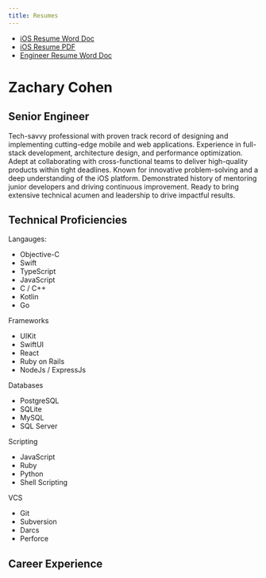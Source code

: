 ```yaml
---
title: Resumes
---
```


- [iOS Resume Word Doc](/resumes/Zachary+Cohen+Resume+Final.docx)
- [iOS Resume PDF](/resumes/Zachary+Cohen+Resume+Final.pdf)
- [Engineer Resume Word Doc](/resumes/Zachary+Cohen+Resume+Final+Engineer.docx)

# Zachary Cohen

## Senior Engineer

Tech-savvy professional with proven track record of designing and implementing cutting-edge mobile and web applications. Experience in full-stack development, architecture design, and performance optimization. Adept at collaborating with cross-functional teams to deliver high-quality products within tight deadlines. Known for innovative problem-solving and a deep understanding of the iOS platform. Demonstrated history of mentoring junior developers and driving continuous improvement. Ready to bring extensive technical acumen and leadership to drive impactful results.

## Technical Proficiencies

Langauges:

- Objective-C
- Swift
- TypeScript
- JavaScript
- C / C++
- Kotlin
- Go

Frameworks

- UIKit
- SwiftUI
- React
- Ruby on Rails
- NodeJs / ExpressJs

Databases

- PostgreSQL
- SQLite
- MySQL
- SQL Server

Scripting

- JavaScript
- Ruby
- Python
- Shell Scripting

VCS

- Git
- Subversion
- Darcs
- Perforce

## Career Experience
